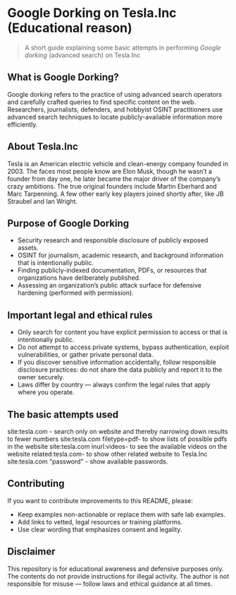 
# Google Dorking on Tesla.Inc (Educational reason)

> A short guide explaining some basic attempts in performing  *Google dorking* (advanced search) on Tesla.Inc

## What is Google Dorking?
Google dorking refers to the practice of using advanced search operators and carefully crafted queries to find specific content on the web. Researchers, journalists, defenders, and hobbyist OSINT practitioners use advanced search techniques to locate publicly-available information more efficiently.

## About Tesla.Inc
Tesla is an American electric vehicle and clean-energy company founded in 2003. The faces most people know are Elon Musk, though he wasn’t a founder from day one, he later became the major driver of the company’s crazy ambitions. The true original founders include Martin Eberhard and Marc Tarpenning. A few other early key players joined shortly after, like JB Straubel and Ian Wright.

## Purpose of Google Dorking
- Security research and responsible disclosure of publicly exposed assets.
- OSINT for journalism, academic research, and background information that is intentionally public.
- Finding publicly-indexed documentation, PDFs, or resources that organizations have deliberately published.
- Assessing an organization’s public attack surface for defensive hardening (performed with permission).

## Important legal and ethical rules
- Only search for content you have explicit permission to access or that is intentionally public.
- Do not attempt to access private systems, bypass authentication, exploit vulnerabilities, or gather private personal data.
- If you discover sensitive information accidentally, follow responsible disclosure practices: do not share the data publicly and report it to the owner securely.
- Laws differ by country — always confirm the legal rules that apply where you operate.

##  The basic attempts used
site:tesla.com - search only on website and thereby narrowing down results to fewer numbers
site:tesla.com filetype=pdf- to show lists of possible pdfs in the website
site:tesla.com inurl:videos- to see the available videos on the website
related:tesla.com- to show other related website to Tesla.Inc
site:tesla.com "password" - show available passwords.

## Contributing
If you want to contribute improvements to this README, please:
- Keep examples non-actionable or replace them with safe lab examples.
- Add links to vetted, legal resources or training platforms.
- Use clear wording that emphasizes consent and legality.

## Disclaimer
This repository is for educational awareness and defensive purposes only. The contents do not provide instructions for illegal activity. The author is not responsible for misuse — follow laws and ethical guidance at all times.
